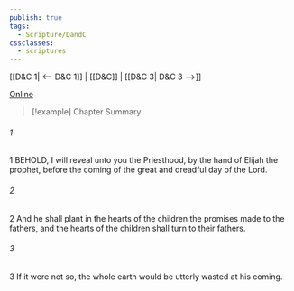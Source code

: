```yaml
---
publish: true
tags:
  - Scripture/DandC
cssclasses:
  - scriptures
---
```

[[D&C 1| <-- D&C 1]] | [[D&C]] | [[D&C 3| D&C 3 -->]]

[Online](https://churchofjesuschrist.org/study/scriptures/dc-testament/dc/2?lang=eng)

>[!example] Chapter Summary
>
###### 1
1 BEHOLD, I will reveal unto you the Priesthood, by the hand of Elijah the prophet, before the coming of the great and dreadful day of the Lord.
###### 2
2 And he shall plant in the hearts of the children the promises made to the fathers, and the hearts of the children shall turn to their fathers.
###### 3
3 If it were not so, the whole earth would be utterly wasted at his coming.




